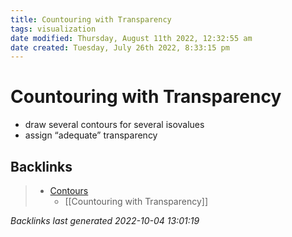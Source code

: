 ```yaml
---
title: Countouring with Transparency
tags: visualization
date modified: Thursday, August 11th 2022, 12:32:55 am
date created: Tuesday, July 26th 2022, 8:33:15 pm
---
```


# Countouring with Transparency
- draw several contours for several isovalues
- assign “adequate” transparency

## Backlinks

> - [Contours](Contour.md)
>   - [[Countouring with Transparency]]

_Backlinks last generated 2022-10-04 13:01:19_
